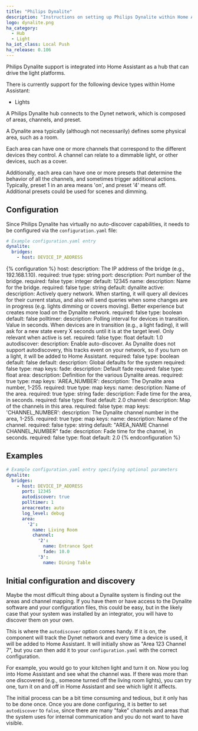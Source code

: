 ```yaml
---
title: "Philips Dynalite"
description: "Instructions on setting up Philips Dynalite within Home Assistant."
logo: dynalite.png
ha_category:
  - Hub
  - Light
ha_iot_class: Local Push
ha_release: 0.106
---
```


Philips Dynalite support is integrated into Home Assistant as a hub that can drive the light platforms. 

There is currently support for the following device types within Home Assistant:

- Lights

A Philips Dynalite hub connects to the Dynet network, which is composed of areas, channels, and preset. 

A Dynalite area typically (although not necessarily) defines some physical area, such as a room. 

Each area can have one or more channels that correspond to the different devices they control. A channel can relate to a dimmable light, or other devices, such as a cover.

Additionally, each area can have one or more presets that determine the behavior of all the channels, and sometimes trigger additional actions. Typically, preset 1 in an area means 'on', and preset '4' means off. Additional presets could be used for scenes and dimming.

## Configuration

Since Philips Dynalite has virtually no auto-discover capabilities, it needs to be configured via the `configuration.yaml` file:

```yaml
# Example configuration.yaml entry
dynalite:
  bridges:
    - host: DEVICE_IP_ADDRESS
```

{% configuration %}
host:
  description: The IP address of the bridge (e.g., 192.168.1.10).
  required: true
  type: string
port:
  description: Port number of the bridge.
  required: false
  type: integer
  default: 12345
name:
  description: Name for the bridge.
  required: false
  type: string
  default: dynalite
active:
  description: Actively query network. When starting, it will query all devices for their current status, and also will send queries when some changes are in progress (e.g. lights dimming or covers moving). Better experience but creates more load on the Dynalite network. 
  required: false
  type: boolean
  default: false
polltimer:
  description: Polling interval for devices in transition. Value in seconds. When devices are in transition (e.g., a light fading), it will ask for a new state every X seconds until it is at the target level. Only relevant when active is set.
  required: false
  type: float
  default: 1.0
autodiscover:
  description: Enable auto-discover. As Dynalite does not support autodiscovery, this tracks event on your network, so if you turn on a light, it will be added to Home Assistant.
  required: false
  type: boolean
  default: false
default:
  description: Global defaults for the system
  required: false
  type: map
  keys:
    fade:
      description: Default fade
      required: false
      type: float
area:
  description: Definition for the various Dynalite areas.
  required: true
  type: map
  keys:
    'AREA_NUMBER':
      description: The Dynalite area number, 1-255.
      required: true
      type: map
      keys:
        name:
          description: Name of the area.
          required: true
          type: string
        fade:
          description: Fade time for the area, in seconds.
          required: false
          type: float
          default: 2.0
        channel:
          description: Map of the channels in this area.
          required: false
          type: map
          keys:
            'CHANNEL_NUMBER':
              description: The Dynalite channel number in the area, 1-255.
              required: true
              type: map
              keys:
                name:
                  description: Name of the channel.
                  required: false
                  type: string
                  default: \"AREA_NAME Channel CHANNEL_NUMBER\"
                fade:
                  description: Fade time for the channel, in seconds.
                  required: false
                  type: float
                  default: 2.0
{% endconfiguration %}

## Examples

```yaml
# Example configuration.yaml entry specifying optional parameters
dynalite:
  bridges:
    - host: DEVICE_IP_ADDRESS
      port: 12345
      autodiscover: true
      polltimer: 1
      areacreate: auto
      log_level: debug
      area:
        '2':
          name: Living Room
          channel:
            '2': 
              name: Entrance Spot
              fade: 10.0
            '3': 
              name: Dining Table
```

## Initial configuration and discovery

Maybe the most difficult thing about a Dynalite system is finding out the areas and channel mapping. If you have them or have access to the Dynalite software and your configuration files, this could be easy,
but in the likely case that your system was installed by an integrator, you will have to discover them on your own.

This is where the `autodiscover` option comes handy. If it is on, the component will track the Dynet network and every time a device is used, it will be added to Home Assistant. It will initially show as "Area 123 Channel 7", but you can then add it to your `configuration.yaml` with the correct configuration.

For example, you would go to your kitchen light and turn it on. Now you log into Home Assistant and see what the channel was. If there was more than one discovered (e.g., someone turned off the living room lights), you can try one, turn it on and off in Home Assistant and see which light it affects.

The initial process can be a bit time consuming and tedious, but it only has to be done once. Once you are done configuring, it is better to set `autodiscover` to `false`, since there are many "fake" channels and areas that the system uses for internal communication and you do not want to have visible.
